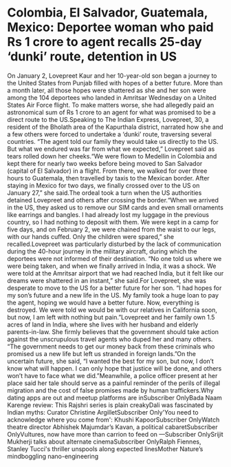 # Colombia, El Salvador, Guatemala, Mexico: Deportee woman who paid Rs 1 crore to agent recalls 25-day ‘dunki’ route, detention in US

On January 2, Lovepreet Kaur and her 10-year-old son began a journey to the United States from Punjab filled with hopes of a better future. More than a month later, all those hopes were shattered as she and her son were among the 104 deportees who landed in Amritsar Wednesday on a United States Air Force flight. To make matters worse, she had allegedly paid an astronomical sum of Rs 1 crore to an agent for what was promised to be a direct route to the US.Speaking to The Indian Express, Lovepreet, 30, a resident of the Bholath area of the Kapurthala district, narrated how she and a few others were forced to undertake a ‘dunki’ route, traversing several countries. “The agent told our family they would take us directly to the US. But what we endured was far from what we expected,” Lovepreet said as tears rolled down her cheeks.“We were flown to Medellin in Colombia and kept there for nearly two weeks before being moved to San Salvador (capital of El Salvador) in a flight. From there, we walked for over three hours to Guatemala, then travelled by taxis to the Mexican border. After staying in Mexico for two days, we finally crossed over to the US on January 27,” she said.The ordeal took a turn when the US authorities detained Lovepreet and others after crossing the border.“When we arrived in the US, they asked us to remove our SIM cards and even small ornaments like earrings and bangles. I had already lost my luggage in the previous country, so I had nothing to deposit with them. We were kept in a camp for five days, and on February 2, we were chained from the waist to our legs, with our hands cuffed. Only the children were spared,” she recalled.Lovepreet was particularly disturbed by the lack of communication during the 40-hour journey in the military aircraft, during which the deportees were not informed of their destination. “No one told us where we were being taken, and when we finally arrived in India, it was a shock. We were told at the Amritsar airport that we had reached India, but it felt like our dreams were shattered in an instant,” she said.For Lovepreet, she was desperate to move to the US for a better future for her son. “I had hopes for my son’s future and a new life in the US. My family took a huge loan to pay the agent, hoping we would have a better future. Now, everything is destroyed. We were told we would be with our relatives in California soon, but now, I am left with nothing but pain.”Lovepreet and her family own 1.5 acres of land in India, where she lives with her husband and elderly parents-in-law. She firmly believes that the government should take action against the unscrupulous travel agents who duped her and many others. “The government needs to get our money back from these criminals who promised us a new life but left us stranded in foreign lands.”On the uncertain future, she said, “I wanted the best for my son, but now, I don’t know what will happen. I can only hope that justice will be done, and others won’t have to face what we did.”Meanwhile, a police officer present at her place said her tale should serve as a painful reminder of the perils of illegal migration and the cost of false promises made by human traffickers.Why dating apps are out and meetup platforms are inSubscriber OnlyBada Naam Karenge review: This Rajshri series is plain creakyDali was fascinated by Indian myths: Curator Christine ArgilletSubscriber Only'You need to acknowledge where you come from': Khushi KapoorSubscriber OnlyWatch theatre director Abhishek Majumdar’s Kavan, a political cabaretSubscriber OnlyVultures, now have more than carrion to feed on —Subscriber OnlySrijit Mukherji talks about alternate cinemaSubscriber OnlyRalph Fiennes, Stanley Tucci's thriller unspools along expected linesMother Nature’s mindboggling nano-engineering
